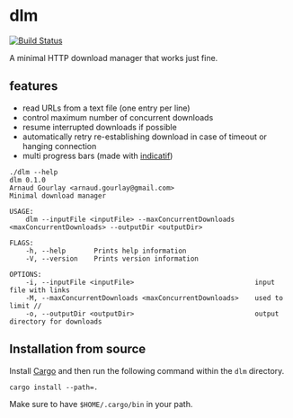 # dlm

[![Build Status](https://travis-ci.org/agourlay/dlm.svg?branch=master)](https://travis-ci.org/agourlay/dlm)

A minimal HTTP download manager that works just fine.

## features

- read URLs from a text file (one entry per line)
- control maximum number of concurrent downloads
- resume interrupted downloads if possible
- automatically retry re-establishing download in case of timeout or hanging connection
- multi progress bars (made with [indicatif](https://github.com/mitsuhiko/indicatif))

```
./dlm --help
dlm 0.1.0
Arnaud Gourlay <arnaud.gourlay@gmail.com>
Minimal download manager

USAGE:
    dlm --inputFile <inputFile> --maxConcurrentDownloads <maxConcurrentDownloads> --outputDir <outputDir>

FLAGS:
    -h, --help       Prints help information
    -V, --version    Prints version information

OPTIONS:
    -i, --inputFile <inputFile>                              input file with links
    -M, --maxConcurrentDownloads <maxConcurrentDownloads>    used to limit //
    -o, --outputDir <outputDir>                              output directory for downloads
```

## Installation from source

Install [Cargo](https://doc.rust-lang.org/cargo/getting-started/installation.html) and then run the following command within the `dlm` directory.

`cargo install --path=.`

Make sure to have `$HOME/.cargo/bin` in your path.